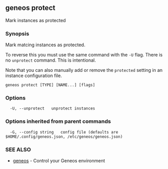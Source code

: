## geneos protect

Mark instances as protected

### Synopsis


Mark matcing instances as protected.

To reverse this you must use the same command with the `-U` flag.
There is no `unprotect` command. This is intentional.

Note that you can also manually add or remove the `protected` setting
in an instance configuration file.


```
geneos protect [TYPE] [NAME...] [flags]
```

### Options

```
  -U, --unprotect   unprotect instances
```

### Options inherited from parent commands

```
  -G, --config string   config file (defaults are $HOME/.config/geneos.json, /etc/geneos/geneos.json)
```

### SEE ALSO

* [geneos](geneos.md)	 - Control your Geneos environment

